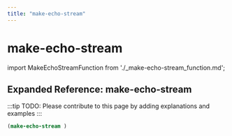```yaml
---
title: "make-echo-stream"
---
```


# make-echo-stream

import MakeEchoStreamFunction from './_make-echo-stream_function.md';

<MakeEchoStreamFunction />

## Expanded Reference: make-echo-stream

:::tip
TODO: Please contribute to this page by adding explanations and examples
:::

```lisp
(make-echo-stream )
```
